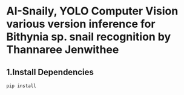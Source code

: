 # AI-Snaily, YOLO Computer Vision various version inference for Bithynia sp. snail recognition by Thannaree Jenwithee

## 1.Install Dependencies
```pip install ```